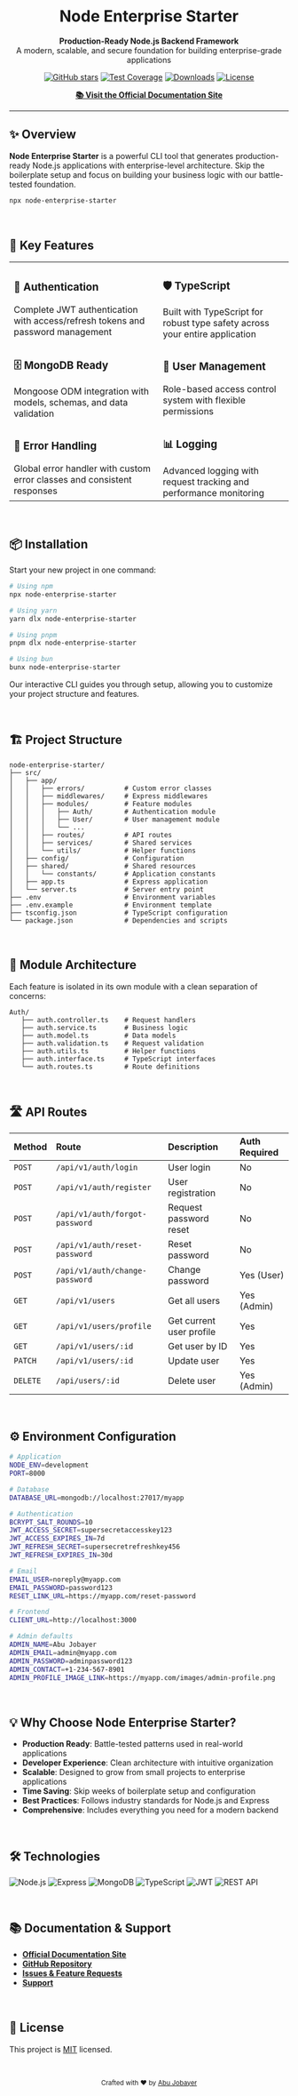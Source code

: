 <h1 align="center">Node Enterprise Starter</h1>

<p align="center">
  <b>Production-Ready Node.js Backend Framework</b><br>
  A modern, scalable, and secure foundation for building enterprise-grade applications
</p>

<p align="center">
  <a href="https://github.com/abujobayer0/node-enterprise-starter"><img src="https://img.shields.io/badge/stars-200%2B-brightgreen" alt="GitHub stars"></a>
  <a href="https://github.com/abujobayer0/node-enterprise-starter"><img src="https://img.shields.io/badge/coverage-99%25-brightgreen" alt="Test Coverage"></a>
  <a href="https://www.npmjs.com/package/node-enterprise-starter"><img src="https://img.shields.io/badge/downloads-10k%2B-blue" alt="Downloads"></a>
  <a href="https://github.com/abujobayer0/node-enterprise-starter/blob/main/LICENSE"><img src="https://img.shields.io/badge/license-MIT-blue" alt="License"></a>
</p>

<p align="center">
  <a href="https://node-enterprise-starter-web.vercel.app/" target="_blank"><b>📚 Visit the Official Documentation Site</b></a>
</p>

<hr>

## ✨ Overview

**Node Enterprise Starter** is a powerful CLI tool that generates production-ready Node.js applications with enterprise-level architecture. Skip the boilerplate setup and focus on building your business logic with our battle-tested foundation.

```bash
npx node-enterprise-starter
```

<br>

## 🚀 Key Features

<table>
  <tr>
    <td>
      <h3>🔐 Authentication</h3>
      Complete JWT authentication with access/refresh tokens and password management
    </td>
    <td>
      <h3>🛡️ TypeScript</h3>
      Built with TypeScript for robust type safety across your entire application
    </td>
  </tr>
  <tr>
    <td>
      <h3>🗄️ MongoDB Ready</h3>
      Mongoose ODM integration with models, schemas, and data validation
    </td>
    <td>
      <h3>👥 User Management</h3>
      Role-based access control system with flexible permissions
    </td>
  </tr>
  <tr>
    <td>
      <h3>📝 Error Handling</h3>
      Global error handler with custom error classes and consistent responses
    </td>
    <td>
      <h3>📊 Logging</h3>
      Advanced logging with request tracking and performance monitoring
    </td>
  </tr>
</table>

<br>

## 📦 Installation

Start your new project in one command:

```bash
# Using npm
npx node-enterprise-starter

# Using yarn
yarn dlx node-enterprise-starter

# Using pnpm
pnpm dlx node-enterprise-starter

# Using bun
bunx node-enterprise-starter
```

Our interactive CLI guides you through setup, allowing you to customize your project structure and features.

<br>

## 🏗️ Project Structure

```
node-enterprise-starter/
├── src/
│   ├── app/
│   │   ├── errors/          # Custom error classes
│   │   ├── middlewares/     # Express middlewares
│   │   ├── modules/         # Feature modules
│   │   │   ├── Auth/        # Authentication module
│   │   │   ├── User/        # User management module
│   │   │   └── ...
│   │   ├── routes/          # API routes
│   │   ├── services/        # Shared services
│   │   └── utils/           # Helper functions
│   ├── config/              # Configuration
│   ├── shared/              # Shared resources
│   │   └── constants/       # Application constants
│   ├── app.ts               # Express application
│   └── server.ts            # Server entry point
├── .env                     # Environment variables
├── .env.example             # Environment template
├── tsconfig.json            # TypeScript configuration
└── package.json             # Dependencies and scripts
```

<br>

## 📐 Module Architecture

Each feature is isolated in its own module with a clean separation of concerns:

```
Auth/
   ├── auth.controller.ts    # Request handlers
   ├── auth.service.ts       # Business logic
   ├── auth.model.ts         # Data models
   ├── auth.validation.ts    # Request validation
   ├── auth.utils.ts         # Helper functions
   ├── auth.interface.ts     # TypeScript interfaces
   └── auth.routes.ts        # Route definitions
```

<br>

## 🛣️ API Routes

| Method   | Route                          | Description              | Auth Required |
| :------- | :----------------------------- | :----------------------- | :------------ |
| `POST`   | `/api/v1/auth/login`           | User login               | No            |
| `POST`   | `/api/v1/auth/register`        | User registration        | No            |
| `POST`   | `/api/v1/auth/forgot-password` | Request password reset   | No            |
| `POST`   | `/api/v1/auth/reset-password`  | Reset password           | No            |
| `POST`   | `/api/v1/auth/change-password` | Change password          | Yes (User)    |
| `GET`    | `/api/v1/users`                | Get all users            | Yes (Admin)   |
| `GET`    | `/api/v1/users/profile`        | Get current user profile | Yes           |
| `GET`    | `/api/v1/users/:id`            | Get user by ID           | Yes           |
| `PATCH`  | `/api/v1/users/:id`            | Update user              | Yes           |
| `DELETE` | `/api/users/:id`               | Delete user              | Yes (Admin)   |

<br>

## ⚙️ Environment Configuration

```bash
# Application
NODE_ENV=development
PORT=8000

# Database
DATABASE_URL=mongodb://localhost:27017/myapp

# Authentication
BCRYPT_SALT_ROUNDS=10
JWT_ACCESS_SECRET=supersecretaccesskey123
JWT_ACCESS_EXPIRES_IN=7d
JWT_REFRESH_SECRET=supersecretrefreshkey456
JWT_REFRESH_EXPIRES_IN=30d

# Email
EMAIL_USER=noreply@myapp.com
EMAIL_PASSWORD=password123
RESET_LINK_URL=https://myapp.com/reset-password

# Frontend
CLIENT_URL=http://localhost:3000

# Admin defaults
ADMIN_NAME=Abu Jobayer
ADMIN_EMAIL=admin@myapp.com
ADMIN_PASSWORD=adminpassword123
ADMIN_CONTACT=+1-234-567-8901
ADMIN_PROFILE_IMAGE_LINK=https://myapp.com/images/admin-profile.png
```

<br>

## 💡 Why Choose Node Enterprise Starter?

- **Production Ready**: Battle-tested patterns used in real-world applications
- **Developer Experience**: Clean architecture with intuitive organization
- **Scalable**: Designed to grow from small projects to enterprise applications
- **Time Saving**: Skip weeks of boilerplate setup and configuration
- **Best Practices**: Follows industry standards for Node.js and Express
- **Comprehensive**: Includes everything you need for a modern backend

<br>

## 🛠️ Technologies

<p>
  <img src="https://img.shields.io/badge/-Node.js-339933?style=flat-square&logo=Node.js&logoColor=white" alt="Node.js" />
  <img src="https://img.shields.io/badge/-Express-000000?style=flat-square&logo=express&logoColor=white" alt="Express" />
  <img src="https://img.shields.io/badge/-MongoDB-47A248?style=flat-square&logo=mongodb&logoColor=white" alt="MongoDB" />
  <img src="https://img.shields.io/badge/-TypeScript-3178C6?style=flat-square&logo=typescript&logoColor=white" alt="TypeScript" />
  <img src="https://img.shields.io/badge/-JWT-000000?style=flat-square&logo=json-web-tokens&logoColor=white" alt="JWT" />
  <img src="https://img.shields.io/badge/-REST_API-FF6C37?style=flat-square&logo=postman&logoColor=white" alt="REST API" />
</p>

<br>

## 📚 Documentation & Support

- [**Official Documentation Site**](https://node-enterprise-starter-web.vercel.app/)
- [**GitHub Repository**](https://github.com/abujobayer0/node-enterprise-starter)
- [**Issues & Feature Requests**](https://github.com/abujobayer0/node-enterprise-starter/issues)
- [**Support**](mailto:zubayer.munna.dev@gmail.com)

<br>

## 📄 License

This project is [MIT](https://github.com/abujobayer0/node-enterprise-starter/blob/main/LICENSE) licensed.

<br>

<p align="center">
  <sub>Crafted with ❤️ by <a href="https://github.com/abujobayer0">Abu Jobayer</a></sub>
</p>
